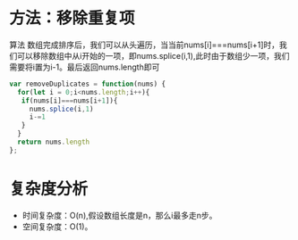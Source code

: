 # 方法：移除重复项
算法
数组完成排序后，我们可以从头遍历，当当前nums[i]===nums[i+1]时，我们可以移除数组中从i开始的一项，即nums.splice(i,1),此时由于数组少一项，我们需要将i置为i-1。最后返回nums.length即可
```javascript
var removeDuplicates = function(nums) {
  for(let i = 0;i<nums.length;i++){
   if(nums[i]===nums[i+1]){
     nums.splice(i,1)
     i-=1  
   }   
  }
  return nums.length
};
```
# 复杂度分析
- 时间复杂度：O(n),假设数组长度是n，那么i最多走n步。
- 空间复杂度：O(1)。